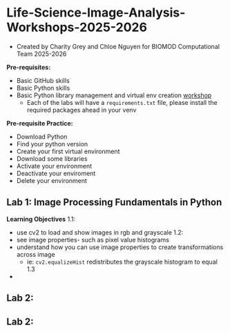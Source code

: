 # Life-Science-Image-Analysis-Workshops-2025-2026

- Created by Charity Grey and Chloe Nguyen for BIOMOD Computational Team 2025-2026

**Pre-requisites:**

- Basic GitHub skills
- Basic Python skills
- Basic Python library management and virtual env creation [workshop](https://www.youtube.com/watch?v=Y21OR1OPC9A)
  - Each of the labs will have a `requirements.txt` file, please install the required packages ahead in your venv

**Pre-requisite Practice:**

- Download Python
- Find your python version
- Create your first virtual environment
- Download some libraries
- Activate your environment
- Deactivate your enviroment
- Delete your environment

## Lab 1: Image Processing Fundamentals in Python
**Learning Objectives**
1.1:
- use cv2 to load and show images in rgb and grayscale
1.2: 
- see image properties- such as pixel value histograms
- understand how you can use image properties to create transformations across image
  - ie: `cv2.equalizeHist` redistributes the grayscale histogram to equal
1.3
- 



## Lab 2:

## Lab 2:
